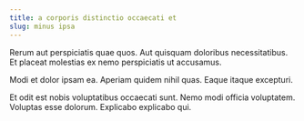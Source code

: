 ```yaml
---
title: a corporis distinctio occaecati et
slug: minus ipsa
---
```


Rerum aut perspiciatis quae quos. Aut quisquam doloribus necessitatibus. Et placeat molestias ex nemo perspiciatis ut accusamus.

Modi et dolor ipsam ea. Aperiam quidem nihil quas. Eaque itaque excepturi.

Et odit est nobis voluptatibus occaecati sunt. Nemo modi officia voluptatem. Voluptas esse dolorum. Explicabo explicabo qui.

